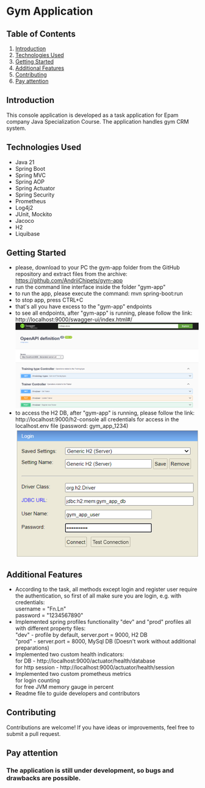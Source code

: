 # Gym Application

## Table of Contents

1. [Introduction](#introduction)
2. [Technologies Used](#technologies-used)
3. [Getting Started](#getting-started)
4. [Additional Features](#additional-features)
5. [Contributing](#contributing)
6. [Pay attention](#pay-attention)

## Introduction

This console application is developed as a task application for Epam company Java Specialization Course.
The application handles gym CRM system.

## Technologies Used

- Java 21
- Spring Boot
- Spring MVC
- Spring AOP
- Spring Actuator
- Spring Security
- Prometheus
- Log4j2
- JUnit, Mockito
- Jacoco
- H2
- Liquibase

## Getting Started

- please, download to your PC the gym-app folder from the GitHub repository and extract files from the archive:  
  https://github.com/AndriiChipets/gym-app
- run the command line interface inside the folder "gym-app"
- to run the app, please execute the command: mvn spring-boot:run
- to stop app, press CTRL+C
- that's all you have excess to the "gym-app" endpoints
- to see all endpoints, after "gym-app" is running, please follow the link:  
  http://localhost:9000/swagger-ui/index.html#/
  ![img_5.png](readme-images/img_5.png)
- to access the H2 DB, after "gym-app" is running, please follow the link:  
  http://localhost:9000/h2-console
  all credentials for access in the localhost.env file (password: gym_app_1234)  
  ![img_4.png](readme-images/img_4.png)

## Additional Features

- According to the task, all methods except login and register user require the authentication,
  so first of all make sure you are login, e.g. with credentials:  
  username = "Fn.Ln"  
  password = "1234567890"
- Implemented spring profiles functionality "dev" and "prod" profiles all with different property files:  
  "dev" - profile by default, server.port = 9000, H2 DB  
  "prod" - server.port = 8000, MySql DB (Doesn't work without additional preparations)
- Implemented two custom health indicators:  
  for DB - http://localhost:9000/actuator/health/database  
  for http session - http://localhost:9000/actuator/health/session
- Implemented two custom prometheus metrics  
  for login counting  
  for free JVM memory gauge in percent
- Readme file to guide developers and contributors

## Contributing

Contributions are welcome! If you have ideas or improvements, feel free to submit a pull request.

## Pay attention

### The application is still under development, so bugs and drawbacks are possible.